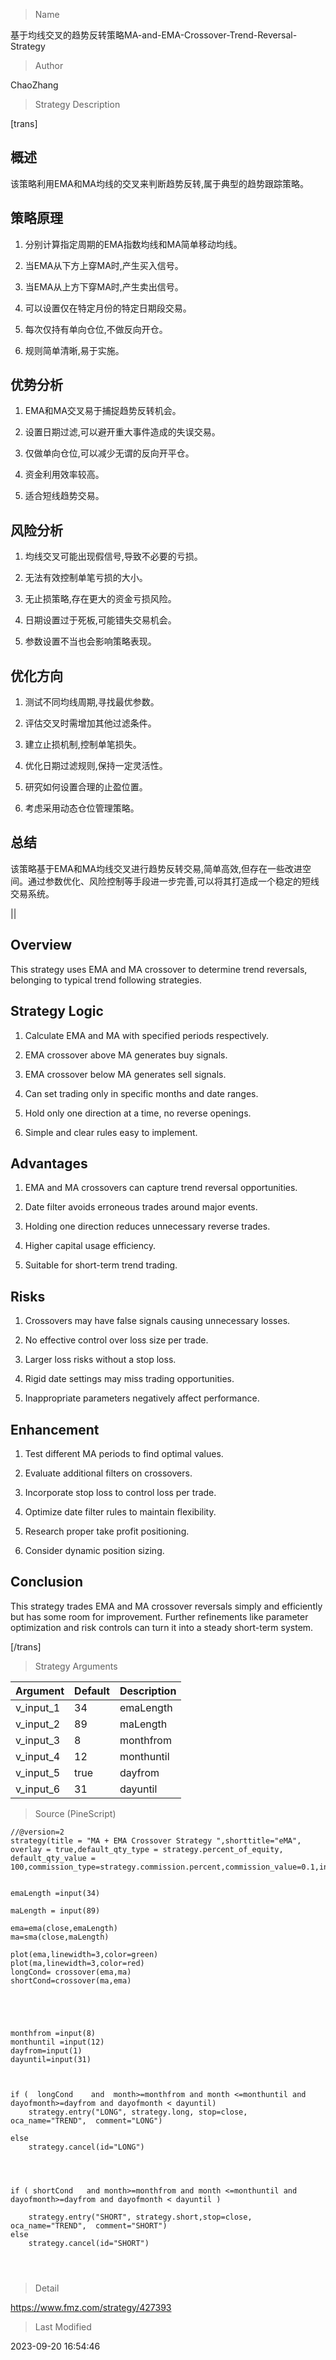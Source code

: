 
> Name

基于均线交叉的趋势反转策略MA-and-EMA-Crossover-Trend-Reversal-Strategy

> Author

ChaoZhang

> Strategy Description

[trans]

## 概述

该策略利用EMA和MA均线的交叉来判断趋势反转,属于典型的趋势跟踪策略。

## 策略原理

1. 分别计算指定周期的EMA指数均线和MA简单移动均线。

2. 当EMA从下方上穿MA时,产生买入信号。

3. 当EMA从上方下穿MA时,产生卖出信号。

4. 可以设置仅在特定月份的特定日期段交易。

5. 每次仅持有单向仓位,不做反向开仓。

6. 规则简单清晰,易于实施。

## 优势分析

1. EMA和MA交叉易于捕捉趋势反转机会。

2. 设置日期过滤,可以避开重大事件造成的失误交易。

3. 仅做单向仓位,可以减少无谓的反向开平仓。

4. 资金利用效率较高。

5. 适合短线趋势交易。

## 风险分析

1. 均线交叉可能出现假信号,导致不必要的亏损。

2. 无法有效控制单笔亏损的大小。

3. 无止损策略,存在更大的资金亏损风险。 

4. 日期设置过于死板,可能错失交易机会。

5. 参数设置不当也会影响策略表现。

## 优化方向

1. 测试不同均线周期,寻找最优参数。

2. 评估交叉时需增加其他过滤条件。

3. 建立止损机制,控制单笔损失。

4. 优化日期过滤规则,保持一定灵活性。

5. 研究如何设置合理的止盈位置。

6. 考虑采用动态仓位管理策略。

## 总结

该策略基于EMA和MA均线交叉进行趋势反转交易,简单高效,但存在一些改进空间。通过参数优化、风险控制等手段进一步完善,可以将其打造成一个稳定的短线交易系统。

||


## Overview

This strategy uses EMA and MA crossover to determine trend reversals, belonging to typical trend following strategies. 

## Strategy Logic

1. Calculate EMA and MA with specified periods respectively.

2. EMA crossover above MA generates buy signals. 

3. EMA crossover below MA generates sell signals.

4. Can set trading only in specific months and date ranges.

5. Hold only one direction at a time, no reverse openings.

6. Simple and clear rules easy to implement.

## Advantages

1. EMA and MA crossovers can capture trend reversal opportunities.

2. Date filter avoids erroneous trades around major events.

3. Holding one direction reduces unnecessary reverse trades.

4. Higher capital usage efficiency.

5. Suitable for short-term trend trading.

## Risks

1. Crossovers may have false signals causing unnecessary losses.

2. No effective control over loss size per trade. 

3. Larger loss risks without a stop loss.

4. Rigid date settings may miss trading opportunities. 

5. Inappropriate parameters negatively affect performance.

## Enhancement

1. Test different MA periods to find optimal values.

2. Evaluate additional filters on crossovers. 

3. Incorporate stop loss to control loss per trade.

4. Optimize date filter rules to maintain flexibility.

5. Research proper take profit positioning. 

6. Consider dynamic position sizing.

## Conclusion

This strategy trades EMA and MA crossover reversals simply and efficiently but has some room for improvement. Further refinements like parameter optimization and risk controls can turn it into a steady short-term system.

[/trans]

> Strategy Arguments



|Argument|Default|Description|
|----|----|----|
|v_input_1|34|emaLength|
|v_input_2|89|maLength|
|v_input_3|8|monthfrom|
|v_input_4|12|monthuntil|
|v_input_5|true|dayfrom|
|v_input_6|31|dayuntil|


> Source (PineScript)

``` pinescript
//@version=2
strategy(title = "MA + EMA Crossover Strategy ",shorttitle="eMA", overlay = true,default_qty_type = strategy.percent_of_equity, default_qty_value = 100,commission_type=strategy.commission.percent,commission_value=0.1,initial_capital=100000)


emaLength =input(34)

maLength = input(89)

ema=ema(close,emaLength)
ma=sma(close,maLength)

plot(ema,linewidth=3,color=green)
plot(ma,linewidth=3,color=red)
longCond= crossover(ema,ma)
shortCond=crossover(ma,ema)





monthfrom =input(8)
monthuntil =input(12)
dayfrom=input(1)
dayuntil=input(31)



if (  longCond    and  month>=monthfrom and month <=monthuntil and dayofmonth>=dayfrom and dayofmonth < dayuntil) 
    strategy.entry("LONG", strategy.long, stop=close, oca_name="TREND",  comment="LONG")
    
else
    strategy.cancel(id="LONG")
    



if ( shortCond   and month>=monthfrom and month <=monthuntil and dayofmonth>=dayfrom and dayofmonth < dayuntil ) 

    strategy.entry("SHORT", strategy.short,stop=close, oca_name="TREND",  comment="SHORT")
else
    strategy.cancel(id="SHORT")
    



```

> Detail

https://www.fmz.com/strategy/427393

> Last Modified

2023-09-20 16:54:46
